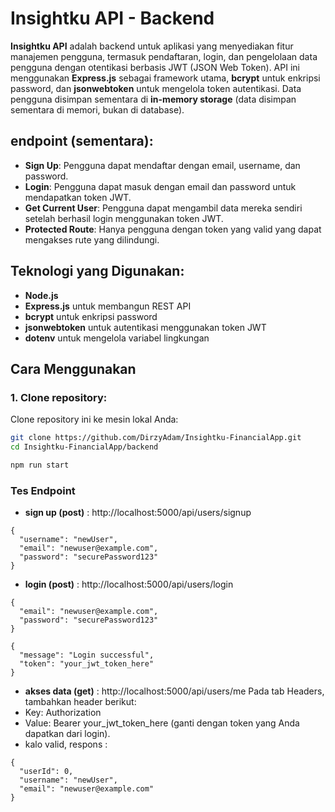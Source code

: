 # Insightku API - Backend

**Insightku API** adalah backend untuk aplikasi yang menyediakan fitur manajemen pengguna, termasuk pendaftaran, login, dan pengelolaan data pengguna dengan otentikasi berbasis JWT (JSON Web Token). API ini menggunakan **Express.js** sebagai framework utama, **bcrypt** untuk enkripsi password, dan **jsonwebtoken** untuk mengelola token autentikasi. Data pengguna disimpan sementara di **in-memory storage** (data disimpan sementara di memori, bukan di database).

## endpoint (sementara):
- **Sign Up**: Pengguna dapat mendaftar dengan email, username, dan password.
- **Login**: Pengguna dapat masuk dengan email dan password untuk mendapatkan token JWT.
- **Get Current User**: Pengguna dapat mengambil data mereka sendiri setelah berhasil login menggunakan token JWT.
- **Protected Route**: Hanya pengguna dengan token yang valid yang dapat mengakses rute yang dilindungi.

## Teknologi yang Digunakan:
- **Node.js** 
- **Express.js** untuk membangun REST API
- **bcrypt** untuk enkripsi password
- **jsonwebtoken** untuk autentikasi menggunakan token JWT
- **dotenv** untuk mengelola variabel lingkungan

## Cara Menggunakan

### 1. Clone repository:
Clone repository ini ke mesin lokal Anda:
```bash
git clone https://github.com/DirzyAdam/Insightku-FinancialApp.git
cd Insightku-FinancialApp/backend
```

```bash
npm run start
```

### Tes Endpoint 
- **sign up (post)** : http://localhost:5000/api/users/signup
```
{
  "username": "newUser",
  "email": "newuser@example.com",
  "password": "securePassword123"
}
```
- **login (post)** : http://localhost:5000/api/users/login
```
{
  "email": "newuser@example.com",
  "password": "securePassword123"
}
```
```
{
  "message": "Login successful",
  "token": "your_jwt_token_here"
}
```
- **akses data (get)** : http://localhost:5000/api/users/me
Pada tab Headers, tambahkan header berikut:
- Key: Authorization
- Value: Bearer your_jwt_token_here (ganti dengan token yang Anda dapatkan dari login).
- kalo valid, respons :
```
{
  "userId": 0,
  "username": "newUser",
  "email": "newuser@example.com"
}
```
